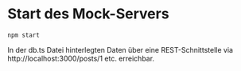 # Start des Mock-Servers
```
npm start
```

In der db.ts Datei hinterlegten Daten über eine REST-Schnittstelle via http://localhost:3000/posts/1 etc. erreichbar. 